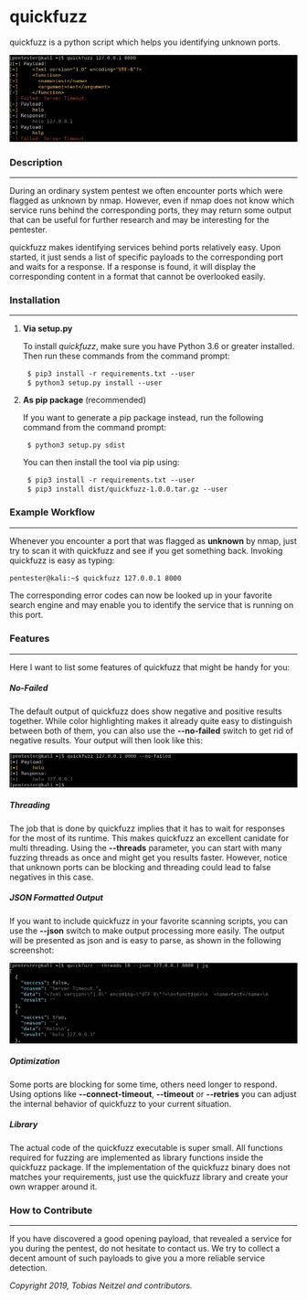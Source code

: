 # quickfuzz

quickfuzz is a python script which helps you identifying unknown ports.

![quickfuzz](./images/intro.png)

### Description

-----

During an ordinary system pentest we often encounter ports which were flagged as
unknown by nmap. However, even if nmap does not know which service runs behind the
corresponding ports, they may return some output that can be useful for further 
research and may be interesting for the pentester. 

quickfuzz makes identifying services behind ports relatively easy. Upon started, it
just sends a list of specific payloads to the corresponding port and waits for a
response. If a response is found, it will display the corresponding content in a format
that cannot be overlooked easily. 


### Installation

-----

1. **Via setup.py**
    
    To install *quickfuzz*, make sure you have Python 3.6 or greater installed. 
    Then run these commands from the command prompt:

        $ pip3 install -r requirements.txt --user
        $ python3 setup.py install --user


2. **As pip package** (recommended)  

    If you want to generate a pip package instead, run the following command from the command prompt:

        $ python3 setup.py sdist

    You can then install the tool via pip using:

        $ pip3 install -r requirements.txt --user
        $ pip3 install dist/quickfuzz-1.0.0.tar.gz --user


### Example Workflow

-----

Whenever you encounter a port that was flagged as **unknown** by nmap, just try to scan it
with quickfuzz and see if you get something back. Invoking quickfuzz is easy as typing:

```bash
pentester@kali:~$ quickfuzz 127.0.0.1 8000
```

The corresponding error codes can now be looked up in your favorite search engine and may enable
you to identify the service that is running on this port.


### Features

-----

Here I want to list some features of quickfuzz that might be handy for you:

##### No-Failed

The default output of quickfuzz does show negative and positive results together. While color
highlighting makes it already quite easy to distinguish between both of them, you can also 
use the **--no-failed** switch to get rid of negative results. Your output will then look like
this:

![quickfuzz](./images/intro_2.png)


##### Threading

The job that is done by quickfuzz implies that it has to wait for responses for the most of its 
runtime. This makes quickfuzz an excellent canidate for multi threading. Using the **--threads**
parameter, you can start with many fuzzing threads as once and might get you results faster. However,
notice that unknown ports can be blocking and threading could lead to false negatives in this case.


##### JSON Formatted Output

If you want to include quickfuzz in your favorite scanning scripts, you can use the **--json** switch
to make output processing more easily. The output will be presented as json and is easy to parse,
as shown in the following screenshot:

![quickfuzz](./images/intro_3.png)


##### Optimization

Some ports are blocking for some time, others need longer to respond. Using options like **--connect-timeout**,
**--timeout** or **--retries** you can adjust the internal behavior of quickfuzz to your current situation.


##### Library

The actual code of the quickfuzz executable is super small. All functions required for fuzzing are implemented
as library functions inside the quickfuzz package. If the implementation of the quickfuzz binary does not matches
your requirements, just use the quickfuzz library and create your own wrapper around it.


### How to Contribute

-----

If you have discovered a good opening payload, that revealed a service for you during the pentest, 
do not hesitate to contact us. We try to collect a decent amount of such payloads to give you a more
reliable service detection.

*Copyright 2019, Tobias Neitzel and contributors.*
